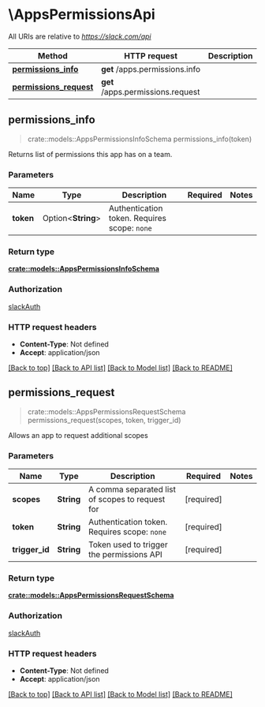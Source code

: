 # \AppsPermissionsApi

All URIs are relative to *https://slack.com/api*

Method | HTTP request | Description
------------- | ------------- | -------------
[**permissions_info**](AppsPermissionsApi.md#permissions_info) | **get** /apps.permissions.info | 
[**permissions_request**](AppsPermissionsApi.md#permissions_request) | **get** /apps.permissions.request | 



## permissions_info

> crate::models::AppsPermissionsInfoSchema permissions_info(token)


Returns list of permissions this app has on a team.

### Parameters


Name | Type | Description  | Required | Notes
------------- | ------------- | ------------- | ------------- | -------------
**token** | Option<**String**> | Authentication token. Requires scope: `none` |  |

### Return type

[**crate::models::AppsPermissionsInfoSchema**](apps_permissions_info_schema.md)

### Authorization

[slackAuth](../README.md#slackAuth)

### HTTP request headers

- **Content-Type**: Not defined
- **Accept**: application/json

[[Back to top]](#) [[Back to API list]](../README.md#documentation-for-api-endpoints) [[Back to Model list]](../README.md#documentation-for-models) [[Back to README]](../README.md)


## permissions_request

> crate::models::AppsPermissionsRequestSchema permissions_request(scopes, token, trigger_id)


Allows an app to request additional scopes

### Parameters


Name | Type | Description  | Required | Notes
------------- | ------------- | ------------- | ------------- | -------------
**scopes** | **String** | A comma separated list of scopes to request for | [required] |
**token** | **String** | Authentication token. Requires scope: `none` | [required] |
**trigger_id** | **String** | Token used to trigger the permissions API | [required] |

### Return type

[**crate::models::AppsPermissionsRequestSchema**](apps_permissions_request_schema.md)

### Authorization

[slackAuth](../README.md#slackAuth)

### HTTP request headers

- **Content-Type**: Not defined
- **Accept**: application/json

[[Back to top]](#) [[Back to API list]](../README.md#documentation-for-api-endpoints) [[Back to Model list]](../README.md#documentation-for-models) [[Back to README]](../README.md)

